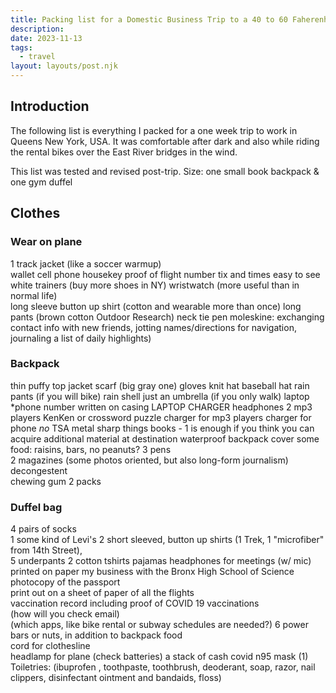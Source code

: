 ```yaml
---
title: Packing list for a Domestic Business Trip to a 40 to 60 Faherenheit Climate
description:
date: 2023-11-13
tags:
  - travel
layout: layouts/post.njk
---
```


## Introduction  
The following list is everything I packed for a one week trip to work in Queens New York, USA.  It was comfortable after dark and also while riding the rental bikes over the East River bridges in the wind.
  
This list was tested and revised post-trip. 
Size: one small book backpack & one gym duffel   

## Clothes  
### Wear on plane
1 track jacket (like a soccer warmup)  
wallet 
cell phone
housekey
proof of flight number tix and times easy to see
white trainers (buy more shoes in NY)
wristwatch (more useful than in normal life)  
long sleeve button up shirt (cotton and wearable more than once)
long pants (brown cotton Outdoor Research)
neck tie
pen
moleskine: exchanging contact info with new friends, jotting names/directions for navigation, journaling a list of daily highlights)  


### Backpack
thin puffy top jacket
scarf (big gray one)
gloves
knit hat
baseball hat
rain pants (if you will bike)
rain shell
just an umbrella (if you only walk)
laptop *phone number written on casing
LAPTOP CHARGER
headphones
2 mp3 players
KenKen or crossword puzzle
charger for mp3 players
charger for phone
*no* TSA metal sharp things
books - 1 is enough if you think you can acquire additional material at destination
waterproof backpack cover
some food: raisins, bars, no peanuts?
3 pens  
2 magazines (some photos oriented, but also long-form journalism)  
decongestent  
chewing gum 2 packs  


### Duffel bag
4 pairs of socks  
1 some kind of Levi's
2 short sleeved, button up shirts (1 Trek, 1 "microfiber" from 14th Street),   
5 underpants
2 cotton tshirts 
pajamas
headphones for meetings (w/ mic)
printed on paper my business with the Bronx High School of Science
photocopy of the passport  
print out on a sheet of paper of all the flights  
vaccination record including proof of COVID 19 vaccinations  
(how will you check email)  
(which apps, like bike rental or subway schedules are needed?)
 6 power bars or nuts, in addition to backpack food  
cord for clothesline  
headlamp for plane (check batteries) 
a stack of cash 
covid n95 mask (1)  
Toiletries: (ibuprofen , toothpaste, toothbrush, deoderant, soap, razor, nail clippers, disinfectant ointment and bandaids, floss)
